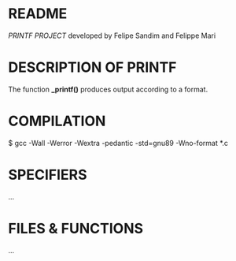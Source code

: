 # README

*PRINTF PROJECT* developed by Felipe Sandim and Felippe Mari

# DESCRIPTION OF PRINTF

The function **_printf()** produces output according to a format.

# COMPILATION

$ gcc -Wall -Werror -Wextra -pedantic -std=gnu89 -Wno-format *.c

# SPECIFIERS

...

# FILES & FUNCTIONS

...
